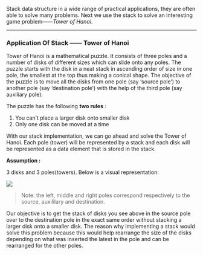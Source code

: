 
Stack data structure in a wide range of practical applications, they are often able to solve many problems. Next we use the stack to solve an interesting game problem——*Tower of Hanoi*.

---



### Application Of Stack —— Tower of Hanoi

Tower of Hanoi is a mathematical puzzle. It consists of three poles and a number of disks of different sizes which can slide onto any poles. The puzzle starts with the disk in a neat stack in ascending order of size in one pole, the smallest at the top thus making a conical shape. The objective of the puzzle is to move all the disks from one pole (say ‘source pole’) to another pole (say ‘destination pole’) with the help of the third pole (say auxiliary pole).

The puzzle has the following  **two rules** :

1. You can’t place a larger disk onto smaller disk
2. Only one disk can be moved at a time

With our stack implementation, we can go ahead and solve the Tower of Hanoi. Each pole (tower) will be represented by a stack and each disk will be represented as a data element that is stored in the stack. 

**Assumption :**

3 disks and 3 poles(towers).  Below is a visual representation:

![](https://www.tutorialspoint.com/data_structures_algorithms/images/tower_of_hanoi.jpg)

> Note: the left, middle and right poles correspond respectively to the source, auxililary and destination.

Our objective is to get the stack of disks you see above in the source pole over to the destination pole in the exact same order without stacking a larger disk onto a smaller disk. The reason why implementing a stack would solve this problem because this would help rearrange the size of the disks depending on what was inserted the latest in the pole and can be rearranged for the other poles.
